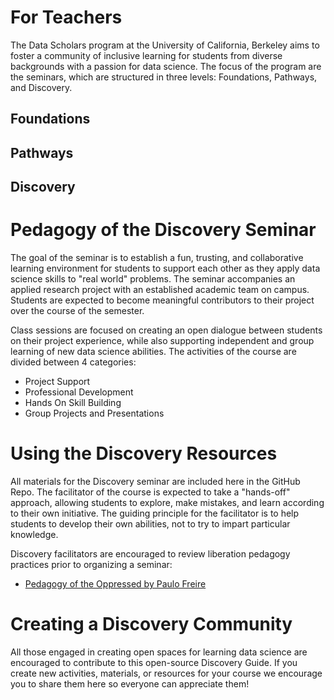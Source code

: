 # For Teachers

The Data Scholars program at the University of California, Berkeley aims to foster a community of inclusive learning for students from diverse backgrounds with a passion for data science.
The focus of the program are the seminars, which are structured in three levels: Foundations, Pathways, and Discovery.

## Foundations


## Pathways


## Discovery


# Pedagogy of the Discovery Seminar

The goal of the seminar is to establish a fun, trusting, and collaborative learning environment for students to support each other as they apply data science skills to "real world" problems.
The seminar accompanies an applied research project with an established academic team on campus. Students are expected to become meaningful contributors to their project over the course of the semester.

Class sessions are focused on creating an open dialogue between students on their project experience, while also supporting independent and group learning of new data science abilities.
The activities of the course are divided between 4 categories:
* Project Support
* Professional Development
* Hands On Skill Building
* Group Projects and Presentations

# Using the Discovery Resources

All materials for the Discovery seminar are included here in the GitHub Repo.
The facilitator of the course is expected to take a "hands-off" approach, allowing students to explore, make mistakes, and learn according to their own initiative.
The guiding principle for the facilitator is to help students to develop their own abilities, not to try to impart particular knowledge.

Discovery facilitators are encouraged to review liberation pedagogy practices prior to organizing a seminar:
* [Pedagogy of the Oppressed by Paulo Freire](http://web.msu.ac.zw/elearning/material/1335344125freire_pedagogy_of_the_oppresed.pdf)


# Creating a Discovery Community

All those engaged in creating open spaces for learning data science are encouraged to contribute to this open-source Discovery Guide.
If you create new activities, materials, or resources for your course we encourage you to share them here so everyone can appreciate them!
